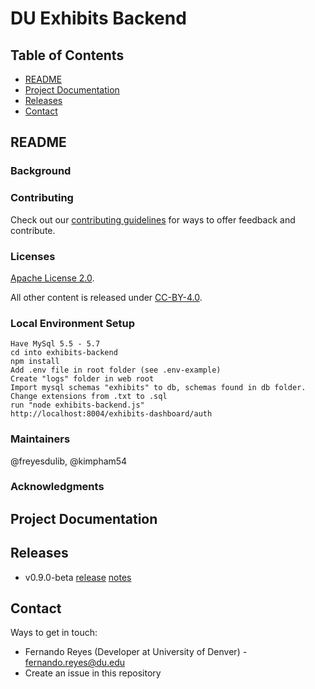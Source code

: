 # DU Exhibits Backend

## Table of Contents

* [README](#readme)
* [Project Documentation](#project-documentation)
* [Releases](#releases)
* [Contact](#contact)

## README

### Background

### Contributing

Check out our [contributing guidelines](/CONTRIBUTING.md) for ways to offer feedback and contribute.

### Licenses

[Apache License 2.0](https://www.apache.org/licenses/LICENSE-2.0).

All other content is released under [CC-BY-4.0](https://creativecommons.org/licenses/by/4.0/).

### Local Environment Setup

```
Have MySql 5.5 - 5.7
cd into exhibits-backend
npm install
Add .env file in root folder (see .env-example)
Create "logs" folder in web root
Import mysql schemas "exhibits" to db, schemas found in db folder.  Change extensions from .txt to .sql
run "node exhibits-backend.js"
http://localhost:8004/exhibits-dashboard/auth
```

### Maintainers

@freyesdulib, @kimpham54

### Acknowledgments

## Project Documentation


## Releases
* v0.9.0-beta [release]() [notes]()


## Contact

Ways to get in touch:

* Fernando Reyes (Developer at University of Denver) - fernando.reyes@du.edu
* Create an issue in this repository
